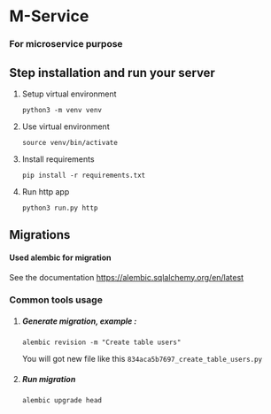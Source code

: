 # M-Service
### For microservice purpose
## Step installation and run your server 
1. Setup virtual environment
    ```shell
    python3 -m venv venv
    ```
2. Use virtual environment
    ```shell
    source venv/bin/activate
    ```
3. Install requirements
   ```shell
   pip install -r requirements.txt
   ```
4. Run http app
    ```shell
    python3 run.py http
    ```
   
## Migrations
#### Used alembic for migration
See the documentation https://alembic.sqlalchemy.org/en/latest
### Common tools usage 
1. ##### Generate migration, example :
    ```shel
    alembic revision -m "Create table users"
    ```
   You will got new file like this `834aca5b7697_create_table_users.py`
2. ##### Run migration
    ```shel
    alembic upgrade head
    ```